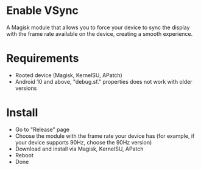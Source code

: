 # Enable VSync
A Magisk module that allows you to force your device to sync the display with the frame rate available on the device, creating a smooth experience.
# Requirements
- Rooted device (Magisk, KernelSU, APatch)
- Android 10 and above, "debug.sf." properties does not work with older versions
# Install
- Go to "Release" page
- Choose the module with the frame rate your device has (for example, if your device supports 90Hz, choose the 90Hz version)
- Download and install via Magisk, KernelSU, APatch
- Reboot
- Done
